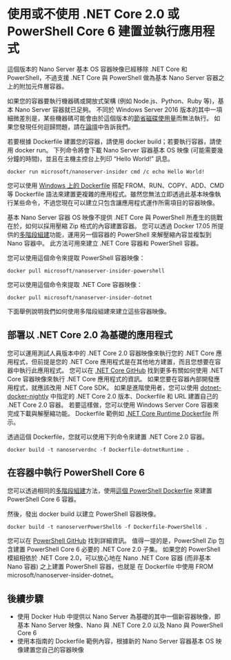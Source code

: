 # 使用或不使用 .NET Core 2.0 或 PowerShell Core 6 建置並執行應用程式

這個版本的 Nano Server 基本 OS 容器映像已經移除 .NET Core 和 PowerShell，不過支援 .NET Core 與 PowerShell 做為基本 Nano Server 容器之上的附加元件層容器。  

如果您的容器要執行機器碼或開放式架構 (例如 Node.js、Python、Ruby 等)，基本 Nano Server 容器就已足夠。  不同於 Windows Server 2016 版本的其中一項細微差別是，某些機器碼可能會由於這個版本的[節省磁碟使用量](https://docs.microsoft.com/en-us/windows-server/get-started/nano-in-semi-annual-channel)而無法執行。 如果您發現任何迴歸問題，請在[論壇](https://social.msdn.microsoft.com/Forums/en-US/home?forum=windowscontainers)中告訴我們。 

若要根據 Dockerfile 建置您的容器，請使用 docker build；若要執行容器，請使用 docker run。  下列命令將會下載 Nano Server 容器基本 OS 映像 (可能需要幾分鐘的時間)，並且在主機主控台上列印 “Hello World!” 訊息。

```none
docker run microsoft/nanoserver-insider cmd /c echo Hello World!
```

您可以使用 [Windows 上的 Dockerfile](https://docs.microsoft.com/en-us/virtualization/windowscontainers/manage-docker/manage-windows-dockerfile) 搭配 FROM、RUN、COPY、ADD、CMD 等 Dockerfile 語法來建置更複雜的應用程式。雖然您無法立即透過此基本映像執行某些命令，不過您現在可以建立只包含讓應用程式運作所需項目的容器映像。

基本 Nano Server 容器 OS 映像不提供 .NET Core 與 PowerShell 所產生的挑戰在於，如何以採用壓縮 Zip 格式的內容建置容器。 您可以透過 Docker 17.05 所提供的[多階段組建](https://docs.docker.com/engine/userguide/eng-image/multistage-build/)功能，運用另一個容器的 PowerShell 來解壓縮內容並複製到 Nano 容器中。 此方法可用來建立 .NET Core 容器和 PowerShell 容器。 

您可以使用這個命令來提取 PowerShell 容器映像：

```none
docker pull microsoft/nanoserver-insider-powershell
```

您可以使用這個命令來提取 .NET Core 容器映像：

```none
docker pull microsoft/nanoserver-insider-dotnet
```

下面舉例說明我們如何使用多階段組建來建立這些容器映像。

## 部署以 .NET Core 2.0 為基礎的應用程式
您可以運用測試人員版本中的 .NET Core 2.0 容器映像來執行您的 .NET Core 應用程式，但前提是您的 .NET Core 應用程式是在其他地方建置，而且您想要在容器中執行此應用程式。  您可以在 [.NET Core GitHub](https://github.com/dotnet/dotnet-docker-nightly) 找到更多有關如何使用 .NET Core 容器映像來執行 .NET Core 應用程式的資訊。  如果您要在容器內部開發應用程式，就應該改用 .NET Core SDK。  如果是進階使用者，您可以使用 [dotnet-docker-nightly](https://github.com/dotnet/dotnet-docker-nightly/tree/master/2.0) 中指定的 .NET Core 2.0 版本、Dockerfile 和 URL 建置自己的 .NET Core 2.0 容器。 若要這樣做，您可以使用 Windows Server Core 容器來完成下載與解壓縮功能。  Dockerfile 範例如 [.NET Core Runtime Dockerfile](https://github.com/dotnet/dotnet-docker-nightly/blob/master/2.0/runtime/nanoserver-insider/Dockerfile) 所示。


透過這個 Dockerfile，您就可以使用下列命令來建置 .NET Core 2.0 容器。

```none
docker build -t nanoserverdnc -f Dockerfile-dotnetRuntime .
```

## 在容器中執行 PowerShell Core 6
您可以透過相同的[多階段組建](https://docs.docker.com/engine/userguide/eng-image/multistage-build/)方法，使用[這個 PowerShell Dockerfile](https://github.com/PowerShell/PowerShell/blob/master/docker/release/nanoserver-insider/Dockerfile) 來建置 PowerShell Core 6 容器。


然後，發出 docker build 以建立 PowerShell 容器映像。

```none 
docker build -t nanoserverPowerShell6 -f Dockerfile-PowerShell6 .
```

您可以在 [PowerShell GitHub](https://github.com/PowerShell/PowerShell/tree/master/docker/release) 找到詳細資訊。  值得一提的是，PowerShell Zip 包含建置 PowerShell Core 6 必要的 .NET Core 2.0 子集。  如果您的 PowerShell 模組相依於 .NET Core 2.0，可以放心地在 Nano .NET Core 容器 (而非基本 Nano 容器) 之上建置 PowerShell 容器，也就是 在 Dockerfile 中使用 FROM microsoft/nanoserver-insider-dotnet。 

## 後續步驟
- 使用 Docker Hub 中提供以 Nano Server 為基礎的其中一個新容器映像，即基本 Nano Server 映像、Nano 與 .NET Core 2.0 以及 Nano 與 PowerShell Core 6
- 使用本指南的 Dockerfile 範例內容，根據新的 Nano Server 容器基本 OS 映像建置您自己的容器映像 

